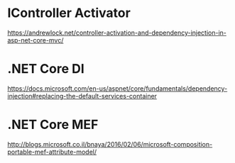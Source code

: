 ﻿# IController Activator
https://andrewlock.net/controller-activation-and-dependency-injection-in-asp-net-core-mvc/

# .NET Core DI
https://docs.microsoft.com/en-us/aspnet/core/fundamentals/dependency-injection#replacing-the-default-services-container

# .NET Core MEF
http://blogs.microsoft.co.il/bnaya/2016/02/06/microsoft-composition-portable-mef-attribute-model/
